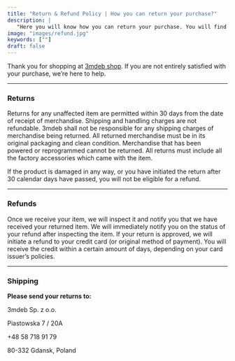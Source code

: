 ```yaml
---
title: "Return & Refund Policy | How you can return your purchase?"
description: |
   "Here you will know how you can return your purchase. You will find some simple rules you need to follow to make your refund successful."
image: "images/refund.jpg"
keywords: [""]
draft: false
---
```


Thank you for shopping at [3mdeb shop](https://shop.3mdeb.com/shop/). If you
are not entirely satisfied with your purchase, we’re here to help.

---

### Returns

Returns for any unaffected item are permitted within 30 days from the date of
receipt of merchandise. Shipping and handling charges are not refundable.
3mdeb shall not be responsible for any shipping charges of merchandise
being returned. All returned merchandise must be in its original packaging
and clean condition. Merchandise that has been powered or reprogrammed cannot
be returned. All returns must include all the factory accessories which came
with the item.

If the product is damaged in any way, or you have initiated the return after
30 calendar days have passed, you will not be eligible for a refund.

---

### Refunds

Once we receive your item, we will inspect it and notify you that we have
received your returned item. We will immediately notify you on the status
of your refund after inspecting the item. If your return is approved, we will
initiate a refund to your credit card (or original method of payment).
You will receive the credit within a certain amount of days, depending
on your card issuer’s policies.

---

### Shipping

**Please send your returns to:**

3mdeb Sp. z o.o.

Piastowska 7 / 20A

+48 58 718 91 79

80-332 Gdansk, Poland
